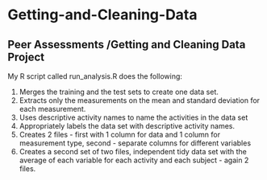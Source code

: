 Getting-and-Cleaning-Data
=========================

## Peer Assessments /Getting and Cleaning Data Project

My R script called run_analysis.R does the following: <br>
1. Merges the training and the test sets to create one data set.<br>
2. Extracts only the measurements on the mean and standard deviation for each measurement. <br>
3. Uses descriptive activity names to name the activities in the data set<br>
4. Appropriately labels the data set with descriptive activity names.<br>
5. Creates 2 files  - first with 1 column for data and 1 column for measurement type, second - separate columns for different variables<br>
6. Creates a second set of two files, independent tidy data set with the average of each variable for each activity and each subject - again 2 files. 
